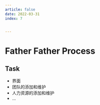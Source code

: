```yaml
---
article: false
date: 2022-03-31
index: 7


---
```


# Father Father Process

## Task

- 界面
- 团队的添加和维护
- 人力资源的添加和维护
- ...
